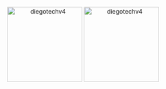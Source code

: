
<p align="center">
    <span>
    <img src="https://github-readme-stats.vercel.app/api?username=diegotechv4&show_icons=true&theme=algolia" alt="diegotechv4" height=175 />
  </span>
  <span>
    <img src="https://github-readme-stats.vercel.app/api/top-langs?username=diegotechv4&layout=compact&show_icons=true&theme=algolia" alt="diegotechv4" height=175 />
  </span>
</p>
